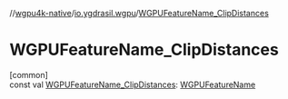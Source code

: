 //[wgpu4k-native](../../index.md)/[io.ygdrasil.wgpu](index.md)/[WGPUFeatureName_ClipDistances](-w-g-p-u-feature-name_-clip-distances.md)

# WGPUFeatureName_ClipDistances

[common]\
const val [WGPUFeatureName_ClipDistances](-w-g-p-u-feature-name_-clip-distances.md): [WGPUFeatureName](-w-g-p-u-feature-name/index.md)